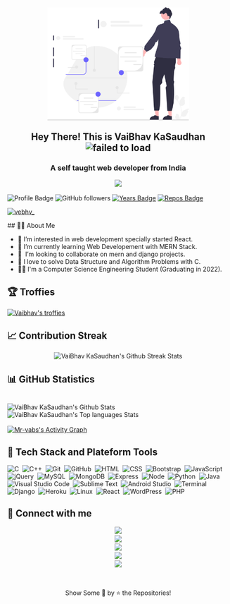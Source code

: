 <!--
**Mr-vabs** is a ✨ _special_ ✨ repository because its `README.md` (this file) appears on your GitHub profile.-->
<!--
![Vaibhav's github stats](https://github-readme-stats.vercel.app/api?username=Mr-vabs&show_icons=true&theme=radical)

[![Top Langs](https://github-readme-stats.vercel.app/api/top-langs/?username=Mr-vabs)](https://github.com/Mr-vabs/github-readme-stats)

![Profile Views](https://komarev.com/ghpvc/?username=Mr-vabs&color=88b04b&style=for-the-badge&label=PROFILE+VIEWS)
-->
<!--Here are some ideas to get you started:-->

<h2 align="center">
  <img align="center" height="256px" src="https://raw.githubusercontent.com/Mr-vabs/Mr-vabs/main/assets/images/undraw_visionary_technology_re_jfp7.svg" alt="failed to load">
  <br>
  <br>
  Hey There! This is VaiBhav KaSaudhan <img src="https://media.giphy.com/media/hvRJCLFzcasrR4ia7z/giphy.gif" alt="failed to load" width="28">
</h2>
<h3 align="center">A self taught web developer from India</h3>
<!--
- 👋 Hi, I’m VaiBhav KaSaudhan @Mr-vabs
-->
<!--
- 👀 I’m interested in web development specially started react
- 🌱 I’m currently learning mern stack
- 💞️ I’m looking to collaborate on mern and django projects
- 📫 Reach me from tele (v4ibhav) or facebook (mrvabs)
-->

<p align="center">
  <img src="https://readme-typing-svg.herokuapp.com?color=%2336BCF7&size=48&center=true&width=500&height=100&lines=Web+Developer;Problem+Solver;C+Lover">
</p>

<!-- badges -->
![Profile Badge](https://komarev.com/ghpvc/?username=Mr-vabs)
![GitHub followers](https://img.shields.io/github/followers/Mr-vabs?label=Follow&style=social)
[![Years Badge](https://badges.pufler.dev/years/Mr-vabs)](https://badges.pufler.dev/years/Mr-vabs)
[![Repos Badge](https://badges.pufler.dev/repos/Mr-vabs)](https://badges.pufler.dev/repos/Mr-vabs)
<p align="left"> <a href="https://twitter.com/vebhv_" target="blank"><img src="https://img.shields.io/twitter/follow/vebhv_?logo=twitter&style=for-the-badge" alt="vebhv_" /></a> </p>
## 🧑‍💻 About Me

<ul>
  <li>👀 I’m interested in web development specially started React.</li>
  <li>🌱 I’m currently learning Web Developement with MERN Stack.</li>
  <li>🤝 ️ I’m looking to collaborate on mern and django projects.</li>
  <li>💞 I love to solve Data Structure and Algorithm Problems with C.</li>
  <li>🧑‍🎓 I'm a Computer Science Engineering Student (Graduating in 2022).</li>
</ul>

## 🏆 Troffies

<p align="left">
  <a href="https://github.com/ryo-ma/github-profile-trophy">
    <img src="https://github-profile-trophy.vercel.app/?username=Mr-vabs" alt="Vaibhav's troffies" />
  </a> 
</p>

## &#128200; Contribution Streak

<p align="center">
    <img alt="VaiBhav KaSaudhan's Github Streak Stats" src="http://github-readme-streak-stats.herokuapp.com/?user=Mr-vabs&theme=dark" />
</p>

## &#128202; GitHub Statistics

<br />
<img alt="VaiBhav KaSaudhan's Github Stats" src="https://github-readme-stats.vercel.app/api?username=Mr-vabs&show_icons=true&include_all_commits=true&count_private=true&theme=dark" />
<br />
<img alt="VaiBhav KaSaudhan's Top languages Stats" src="https://github-readme-stats.vercel.app/api/top-langs/?username=Mr-vabs&layout=compact&theme=dark&langs_count=10" />
<br /><br />
<!-- https://github.com/ashutosh00710/github-readme-activity-graph -->
<a href="https://github.com/ashutosh00710/github-readme-activity-graph"><img alt="Mr-vabs's Activity Graph" src="https://denvercoder1-activity-graph.herokuapp.com/graph/?username=Mr-vabs&bg_color=1F222E&color=F8D866&line=F85D7F&point=FFFFFF&hide_border=true" /></a>

## 🧠 Tech Stack and Plateform Tools

![C](https://img.shields.io/badge/-C-05122A?style=flat&logo=C&logoColor=A8B9CC)&nbsp;
![C++](https://img.shields.io/badge/-C++-05122A?style=flat&logo=C%2B%2B&logoColor=00599C)&nbsp;
![Git](https://img.shields.io/badge/-Git-05122A?style=flat&logo=git)&nbsp;
![GitHub](https://img.shields.io/badge/-GitHub-05122A?style=flat&logo=github)&nbsp;
![HTML](https://img.shields.io/badge/-HTML-05122A?style=flat&logo=HTML5)&nbsp;
![CSS](https://img.shields.io/badge/-CSS-05122A?style=flat&logo=CSS3&logoColor=1572B6)&nbsp;
![Bootstrap](https://img.shields.io/badge/-Bootstrap-05122A?style=flat&logo=bootstrap&logoColor=563D7C)&nbsp;
![JavaScript](https://img.shields.io/badge/-JavaScript-05122A?style=flat&logo=javascript)&nbsp;
![jQuery](https://img.shields.io/badge/-jQuery-05122A?style=flat&logo=jquery)&nbsp;
![MySQL](https://img.shields.io/badge/-MySQL-05122A?style=flat&logo=mysql&logoColor=4479A1)&nbsp;
![MongoDB](https://img.shields.io/badge/-MongoDB-05122A?style=flat&logo=mongodb&logoColor=4479A1)&nbsp;
![Express](https://img.shields.io/badge/-Express-05122A?style=flat&logo=express&logoColor=4479A1)&nbsp;
![Node](https://img.shields.io/badge/-Node-05122A?style=flat&logo=nodejs&logoColor=4479A1)&nbsp;
![Python](https://img.shields.io/badge/-Python-05122A?style=flat&logo=python)&nbsp;
![Java](https://img.shields.io/badge/-Java-05122A?style=flat&logo=Java&logoColor=FFA518)&nbsp;
![Visual Studio Code](https://img.shields.io/badge/-Visual%20Studio%20Code-05122A?style=flat&logo=visual-studio-code&logoColor=007ACC)&nbsp;
![Sublime Text](https://img.shields.io/badge/-Sublime%20Text-05122A?style=flat&logo=sublime-text&logoColor=FF9800)&nbsp;
![Android Studio](https://img.shields.io/badge/-Android%20Studio-05122A?style=flat&logo=android-studio&logoColor=3DDC84)&nbsp;
![Terminal](https://img.shields.io/badge/-Terminal-05122A?style=flat&logo=termux&logoColor=3DDC84)&nbsp;
![Django](https://img.shields.io/badge/-Django-05122A?style=flat&logo=django&logoColor=3DDC84)&nbsp;
![Heroku](https://img.shields.io/badge/-Heroku-05122A?style=flat&logo=heroku&logoColor=3DDC84)&nbsp;
![Linux](https://img.shields.io/badge/-Linux-05122A?style=flat&logo=linux&logoColor=3DDC84)&nbsp;
![React](https://img.shields.io/badge/-React-05122A?style=flat&logo=react&logoColor=3DDC84)&nbsp;
![WordPress](https://img.shields.io/badge/-WordPress-05122A?style=flat&logo=wordpress&logoColor=3DDC84)&nbsp;
![PHP](https://img.shields.io/badge/-PHP-05122A?style=flat&logo=php&logoColor=3DDC84)&nbsp;

## &#128232; Connect with me

<p align="center">
    <a href="https://www.linkedin.com/in/vaibhav-kasaudhan-6857091a2">
      <img src="https://img.shields.io/badge/vaibhav--kasaudhan--6857091a2-0077B5?style=for-the-badge&logo=linkedin&logoColor=white" />
    </a>
    <br>
    <a href="mailto:vk8400033581@gmail.com">
      <img src="https://img.shields.io/badge/-vk8400033581@gmail.com-D14836?style=for-the-badge&logo=Gmail&logoColor=white" />
    </a>
    <br>
    <a href="https://instagram.com/vabrish">
      <img src="https://img.shields.io/badge/-vabrish-E4405F?style=for-the-badge&logo=Instagram&logoColor=white" />
    </a>
    <br>
    <a href="https://twitter.com/vebhv_">
      <img src="https://img.shields.io/badge/-vebhv__-1DA1F2?style=for-the-badge&logo=twitter&logoColor=white" />
    </a>
    <br>
    <a href="https://www.facebook.com/Mr.vabs">
      <img src="https://img.shields.io/badge/-mrvabs-1DA1F2?style=for-the-badge&logo=facebook&logoColor=white" />
    </a>
</p>
<br />
  <p align="center">
    Show Some &#128147; by &#11088; the Repositories!
  </p>
</p>
